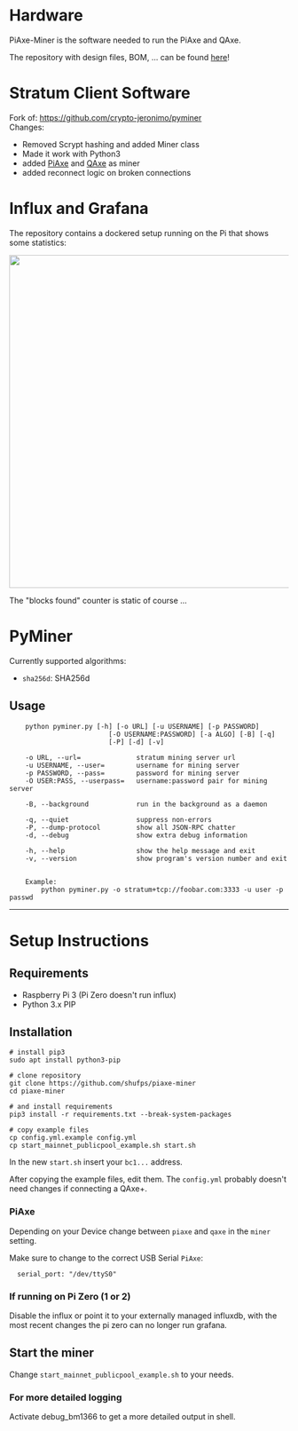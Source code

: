 # Hardware

PiAxe-Miner is the software needed to run the PiAxe and QAxe.

The repository with design files, BOM, ... can be found [here](https://github.com/shufps/piaxe)!


# Stratum Client Software

Fork of: https://github.com/crypto-jeronimo/pyminer <br>
Changes: 

- Removed Scrypt hashing and added Miner class
- Made it work with Python3
- added [PiAxe](https://github.com/shufps/piaxe) and [QAxe](https://github.com/shufps/qaxe) as miner
- added reconnect logic on broken connections

Influx and Grafana
==================

The repository contains a dockered setup running on the Pi that shows some statistics:



<img src="https://github.com/shufps/piaxe-miner/assets/3079832/8d34ec13-15bd-4dd4-abd3-9588c823c494" width="600px"/>

The "blocks found" counter is static of course ... 

PyMiner
=======

Currently supported algorithms:
- `sha256d`: SHA256d


Usage
-----
```
    python pyminer.py [-h] [-o URL] [-u USERNAME] [-p PASSWORD]
                         [-O USERNAME:PASSWORD] [-a ALGO] [-B] [-q]
                         [-P] [-d] [-v]

    -o URL, --url=              stratum mining server url
    -u USERNAME, --user=        username for mining server
    -p PASSWORD, --pass=        password for mining server
    -O USER:PASS, --userpass=   username:password pair for mining server

    -B, --background            run in the background as a daemon

    -q, --quiet                 suppress non-errors
    -P, --dump-protocol         show all JSON-RPC chatter
    -d, --debug                 show extra debug information

    -h, --help                  show the help message and exit
    -v, --version               show program's version number and exit


    Example:
        python pyminer.py -o stratum+tcp://foobar.com:3333 -u user -p passwd
```

---

# Setup Instructions

## Requirements
- Raspberry Pi 3 (Pi Zero doesn't run influx)
- Python 3.x PIP

## Installation

```
# install pip3
sudo apt install python3-pip

# clone repository
git clone https://github.com/shufps/piaxe-miner
cd piaxe-miner

# and install requirements
pip3 install -r requirements.txt --break-system-packages

# copy example files
cp config.yml.example config.yml
cp start_mainnet_publicpool_example.sh start.sh
```
In the new `start.sh` insert your `bc1...` address.

After copying the example files, edit them. The `config.yml` probably doesn't need changes if connecting a QAxe+.

### PiAxe
Depending on your Device change between
`piaxe` and `qaxe` in the `miner` setting.

Make sure to change to the correct USB Serial `PiAxe`:
```
  serial_port: "/dev/ttyS0"
``` 

### If running on Pi Zero (1 or 2)
Disable the influx or point it to your externally managed influxdb, with the most recent changes the pi zero can no longer run grafana.


## Start the miner

Change `start_mainnet_publicpool_example.sh` to your needs.


### For more detailed logging
Activate debug_bm1366 to get a more detailed output in shell.
